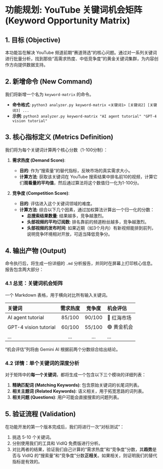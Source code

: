 # 功能规划: YouTube 关键词机会矩阵 (Keyword Opportunity Matrix)

## 1. 目标 (Objective)

本功能旨在解决 YouTube 频道前期“赛道筛选”的核心问题。通过对一系列关键词进行批量分析，找到那些“高需求热度、中低竞争度”的黄金关键词集群，为内容创作方向提供数据支持。

## 2. 新增命令 (New Command)

我们将新增一个名为 `keyword-matrix` 的命令。

- **命令格式**: `python3 analyzer.py keyword-matrix <关键词1> [关键词2] [关键词3] ...`
- **示例**: `python3 analyzer.py keyword-matrix "AI agent tutorial" "GPT-4 vision tutorial"`

## 3. 核心指标定义 (Metrics Definition)

我们将为每个关键词计算两个核心分数（1-100分制）：

1.  **需求热度 (Demand Score)**:
    - **目的**: 作为“搜索量”的替代指标，反映市场的真实需求大小。
    - **计算方法**: 获取该关键词在 YouTube 搜索结果中排名前10的视频，计算它们**观看量的平均值**，然后通过算法将这个数值归一化为1-100分。

2.  **竞争度 (Competition Score)**:
    - **目的**: 评估进入这个关键词领域的难度。
    - **计算方法**: 综合以下几个因素，通过加权算法计算出一个归一化的分数：
        - **总搜索结果数量**: 结果越多，竞争越激烈。
        - **头部视频的平均订阅数**: 排名靠前的频道粉丝越多，竞争越激烈。
        - **头部视频的发布时间**: 如果近期（如3个月内）有新视频能排到前列，说明竞争环境相对开放，可适当降低竞争分。

## 4. 输出产物 (Output)

命令执行后，将生成一份详细的 `.md` 分析报告，并同时在屏幕上打印核心信息。报告包含两大部分：

### 4.1 总览：关键词机会矩阵

一个 Markdown 表格，用于横向对比所有输入关键词。

| 关键词 | 需求热度 | 竞争度 | 机会评估 |
| :--- | :---: | :---: | :--- |
| AI agent tutorial | 85/100 | 90/100 | 🔴 红海市场 |
| GPT-4 vision tutorial | 60/100 | 55/100 | 🟢 黄金机会 |
| ... | ... | ... | ... |

“机会评估”列将由 Gemini AI 根据前两个分数综合给出结论。

### 4.2 详情：单个关键词的深度分析

对于矩阵中的**每一个关键词**，都将生成一个包含以下三个模块的详细列表：

1.  **精确匹配词 (Matching Keywords)**: 包含原始关键词的长尾词列表。
2.  **相关主题词 (Related Keywords)**: 语义相关，用于拓宽思路的词列表。
3.  **相关问题 (Questions)**: 用户可能会直接搜索的问题列表。

## 5. 验证流程 (Validation)

在功能开发的第一个版本完成后，我们将进行一次“对标测试”：
1.  挑选 5-10 个关键词。
2.  分别使用我们的工具和 VidIQ 免费版进行分析。
3.  对比两者的结果，验证我们自己计算的“需求热度”和“竞争度”分数，其**趋势**是否与 VidIQ 的“搜索量”和“竞争度”分数**正相关**。如果相关，则证明我们的替代指标是有效的。
